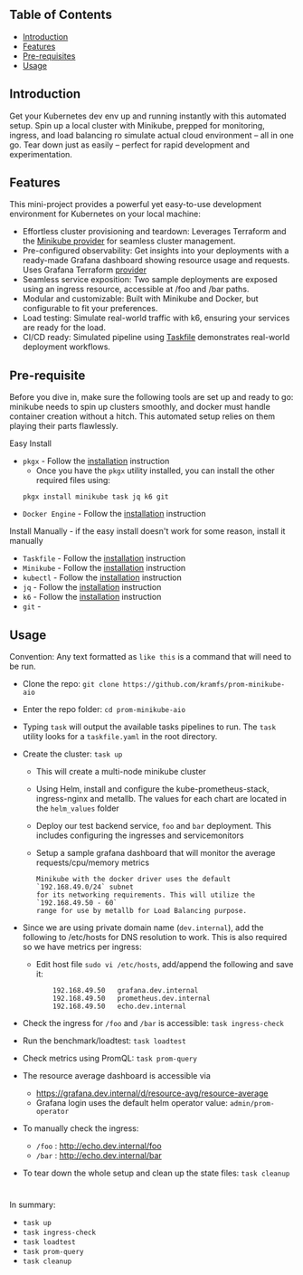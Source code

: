 <!-- START doctoc generated TOC please keep comment here to allow auto update -->
<!-- DON'T EDIT THIS SECTION, INSTEAD RE-RUN doctoc TO UPDATE -->
## Table of Contents

- [Introduction](#introduction)
- [Features](#features)
- [Pre-requisites](#pre-requisite)
- [Usage](#usage)

<!-- END doctoc generated TOC please keep comment here to allow auto update -->


## Introduction

Get your Kubernetes dev env up and running instantly with this automated setup. Spin up a local cluster with Minikube, prepped for monitoring, ingress, and load balancing ro simulate actual cloud environment – all in one go. Tear down just as easily – perfect for rapid development and experimentation.


## Features

This mini-project provides a powerful yet easy-to-use development environment for Kubernetes on your local machine:

* Effortless cluster provisioning and teardown: Leverages Terraform and the [Minikube provider](https://registry.terraform.io/providers/scott-the-programmer/minikube/latest/docs) for seamless cluster management.
* Pre-configured observability: Get insights into your deployments with a ready-made Grafana dashboard showing resource usage and requests. Uses Grafana Terraform [provider](https://registry.terraform.io/providers/grafana/grafana/latest/docs/resources/dashboard)
* Seamless service exposition: Two sample deployments are exposed using an ingress resource, accessible at /foo and /bar paths.
* Modular and customizable: Built with Minikube and Docker, but configurable to fit your preferences.
* Load testing: Simulate real-world traffic with k6, ensuring your services are ready for the load.
* CI/CD ready: Simulated pipeline using [Taskfile](https://taskfile.dev/) demonstrates real-world deployment workflows.



## Pre-requisite

Before you dive in, make sure the following tools are set up and ready to go: minikube needs to spin up clusters smoothly, and docker must handle container creation without a hitch. This automated setup relies on them playing their parts flawlessly.

Easy Install
- `pkgx` - Follow the [installation](https://pkgx.sh/) instruction
    - Once you have the `pkgx` utility installed, you can install the other required files using:
    ```
    pkgx install minikube task jq k6 git
    ```
- `Docker Engine` - Follow the [installation](https://docs.docker.com/engine/install/) instruction


Install Manually - if the easy install doesn't work for some reason, install it manually

- `Taskfile` - Follow the [installation](https://taskfile.dev/installation/) instruction
- `Minikube` - Follow the [installation](https://minikube.sigs.k8s.io/docs/start/) instruction
- `kubectl` - Follow the [installation](https://kubernetes.io/docs/tasks/tools/) instruction
- `jq` - Follow the [installation](https://jqlang.github.io/jq/download/) instruction
- `k6` - Follow the [installation](https://k6.io/docs/get-started/installation/) instruction
- `git` - 



## Usage

Convention: Any text formatted as `like this` is a command that will need to be run.


* Clone the repo: `git clone https://github.com/kramfs/prom-minikube-aio`
* Enter the repo folder: `cd prom-minikube-aio`
* Typing `task` will output the available tasks pipelines to run. The `task` utility looks for a `taskfile.yaml` in the root directory.

* Create the cluster: `task up`
    - This will create a multi-node minikube cluster
    - Using Helm, install and configure the kube-prometheus-stack, ingress-nginx and metallb. The values for each chart are located in the `helm_values` folder
    - Deploy our test backend service, `foo` and `bar` deployment. This includes configuring the ingresses and servicemonitors
    - Setup a sample grafana dashboard that will monitor the average requests/cpu/memory metrics

        ```
        Minikube with the docker driver uses the default `192.168.49.0/24` subnet
        for its networking requirements. This will utilize the `192.168.49.50 - 60`
        range for use by metallb for Load Balancing purpose.
        ```

* Since we are using private domain name (`dev.internal`), add the following to /etc/hosts for DNS resolution to work. This is also required so we have metrics per ingress:
    - Edit host file `sudo vi /etc/hosts`, add/append the following and save it:
        ```
            192.168.49.50   grafana.dev.internal
            192.168.49.50   prometheus.dev.internal
            192.168.49.50   echo.dev.internal
        ```

* Check the ingress for `/foo` and `/bar` is accessible: `task ingress-check`
* Run the benchmark/loadtest: `task loadtest`
* Check metrics using PromQL: `task prom-query`

* The resource average dashboard is accessible via
  - https://grafana.dev.internal/d/resource-avg/resource-average
  - Grafana login uses the default helm operator value: `admin/prom-operator`

* To manually check the ingress: 
  - `/foo` : http://echo.dev.internal/foo 
  - `/bar` : http://echo.dev.internal/bar

* To tear down the whole setup and clean up the state files: `task cleanup`

#
In summary:

- `task up`
- `task ingress-check`
- `task loadtest`
- `task prom-query`
- `task cleanup`

#